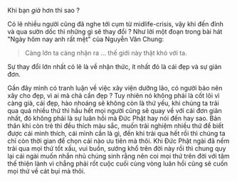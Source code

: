 Khi bạn *già* hơn thì sao ? 

Có lẽ nhiều người cũng đã nghe tới cụm từ midlife-crisis, vậy khi đến đỉnh và qua sườn dốc thì những gì sẽ thay đổi ?
Như lời một đoạn trong bài hát "Ngày hôm nay anh rất mệt" của Nguyễn Văn Chung: 

>Càng lớn ta càng nhận ra ... thế giới này thật khó với ta. 

Sự thay đổi lớn nhất có lẽ là về nhận thức, ít nhất đó là cái đẹp và sự giản đơn. 


Gần đây mình có tranh luận về việc xây viện dưỡng lão, có người bảo nên xây cho đẹp, vì ai mà chả cần đẹp ? 
Tuy nhiên nó không phải là cốt lõi vì càng già, cái đẹp, hào nhoáng sẽ không còn là thứ yếu, khi chúng ta trải qua quá nhiều thứ thì hầu hết mọi người cũng sẽ quay về với cái đơn giản nhất, đó không phải là sự luân hồi mà Đức Phật hay nói đến hay sao. 
Bản thân khi còn trẻ thì đều thích màu sắc, muốn trải nghiệm nhiều thứ để biết được cái mình thích, cái mình cần là gì, đến khi trải qua hết rồi thì chúng ta chỉ còn thời gian để chọn cái nào ưu tiên mà thôi.
Khi Đức Phật ngài đã nếm trải qua mọi thứ tốt xấu, vui buồn, sướng khổ trên đời này rồi thì chung quy lại cái ngài muốn nhắn nhủ chúng sinh rằng nên coi mọi thứ trên đời với tâm thế thiện lành vì chẳng phải rốt cuộc cuối cùng vòng luân hồi cũng sẽ cuốn mọi thứ về cát bụi mà thôi.
